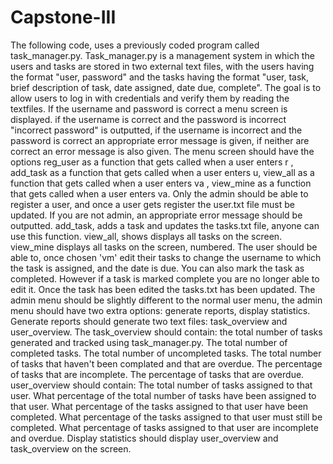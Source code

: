 # Capstone-III

The following code, uses a previously coded program called task_manager.py. Task_manager.py is a management system in which the users and tasks are stored in two external text files,
with the users having the format "user, password" and the tasks having the format "user, task, brief description of task, date assigned, date due, complete". The goal is to allow users to log in with credentials and verify them by reading the textfiles. If the username and password is correct a menu screen is displayed. if the username is correct and the password is incorrect "incorrect password" is outputted, if the username is incorrect and the password is correct an appropriate error message is given, if neither are correct an error message is also given.
The menu screen should have the options reg_user as a function that gets called when a user enters r , add_task as a function that gets called when a user enters u, view_all as a function that gets called when a user enters va , view_mine as a function that gets called when a user enters va.
Only the admin should be able to register a user, and once a user gets register the user.txt file must be updated. If you are not admin, an appropriate error message should be outputted.
add_task, adds a task and updates the tasks.txt file, anyone can use this function. view_all, shows displays all tasks on the screen. view_mine displays all tasks on the screen, numbered.
The user should be able to, once chosen 'vm' edit their tasks to change the username to which the task is assigned, and the date is due. You can also mark the task as completed. However if a task is marked complete you are no longer able to edit it. Once the task has been edited the tasks.txt has been updated.
The admin menu should be slightly different to the normal user menu, the admin menu should have two extra options: generate reports, display statistics. Generate reports should generate two text files: 
task_overview and user_overview. The task_overview should contain:  the total number of tasks generated and tracked using task_manager.py. The total number of completed tasks. The total number of uncompleted tasks. The total number of tasks that haven't been complated and that are overdue. The percentage of tasks that are incomplete. The percentage of tasks that are overdue.
user_overview should contain: The total number of tasks assigned to that user. What percentage of the total number of tasks have been assigned to that user. What percentage of the tasks assigned to that user have been completed.
What percentage of the tasks assigned to that user must still be completed. What percentage of tasks assigned to that user are incomplete and overdue.
Display statistics should display user_overview and task_overview on the screen.
